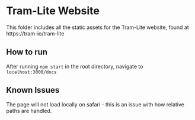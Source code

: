 # Tram-Lite Website

This folder includes all the static assets for the Tram-Lite website, found at https://tram-io/tram-lite

## How to run

After running `npm start` in the root directory, navigate to `localhost:3000/docs`

## Known Issues

The page will not load locally on safari - this is an issue with how relative paths are handled.
